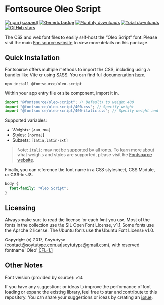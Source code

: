 # Fontsource Oleo Script

[![npm (scoped)](https://img.shields.io/npm/v/@fontsource/oleo-script?color=brightgreen)](https://www.npmjs.com/package/@fontsource/oleo-script) [![Generic badge](https://img.shields.io/badge/fontsource-passing-brightgreen)](https://github.com/fontsource/fontsource) [![Monthly downloads](https://badgen.net/npm/dm/@fontsource/oleo-script)](https://github.com/fontsource/fontsource) [![Total downloads](https://badgen.net/npm/dt/@fontsource/oleo-script)](https://github.com/fontsource/fontsource) [![GitHub stars](https://img.shields.io/github/stars/fontsource/fontsource.svg?style=social&label=Star)](https://github.com/fontsource/fontsource/stargazers)

The CSS and web font files to easily self-host the “Oleo Script” font. Please visit the main [Fontsource website](https://fontsource.org/fonts/oleo-script) to view more details on this package.

## Quick Installation

Fontsource offers multiple methods to import the CSS, including using a bundler like Vite or using SASS. You can find full documentation [here](https://fontsource.org/docs/getting-started/introduction).

```javascript
npm install @fontsource/oleo-script
```

Within your app entry file or site component, import it in.

```javascript
import "@fontsource/oleo-script"; // Defaults to weight 400
import "@fontsource/oleo-script/400.css"; // Specify weight
import "@fontsource/oleo-script/400-italic.css"; // Specify weight and style
```

Supported variables:
- Weights: `[400,700]`
- Styles: `[normal]`
- Subsets: `[latin,latin-ext]`

> Note: `italic` may not be supported by all fonts. To learn more about what weights and styles are supported, please visit the [Fontsource website](https://fontsource.org/fonts/oleo-script).

Finally, you can reference the font name in a CSS stylesheet, CSS Module, or CSS-in-JS.

```css
body {
  font-family: "Oleo Script";
}
```

## Licensing
Always make sure to read the license for each font you use. Most of the fonts in the collection use the SIL Open Font License, v1.1. Some fonts use the Apache 2 license. The Ubuntu fonts use the Ubuntu Font License v1.0.

Copyright (c) 2012, Soytutype (contact@soytutype.com.ar|soytutype@gmail.com), with reserved fontname 'Oleo'
[OFL-1.1](https://openfontlicense.org)

## Other Notes
Font version (provided by source): `v14`.

If you have any suggestions or ideas to improve the performance of font loading or expand the existing library, feel free to star and contribute to this repository. You can share your suggestions or ideas by creating an [issue](https://github.com/fontsource/fontsource/issues).